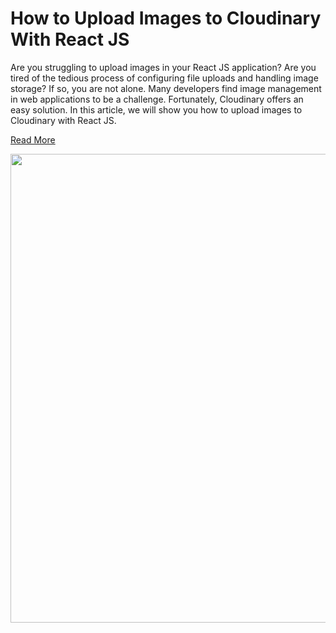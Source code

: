 # How to Upload Images to Cloudinary With React JS
Are you struggling to upload images in your React JS application? Are you tired of the tedious process of configuring file uploads and handling image storage? If so, you are not alone. Many developers find image management in web applications to be a challenge. Fortunately, Cloudinary offers an easy solution. In this article, we will show you how to upload images to Cloudinary with React JS.


[Read More](https://www.mridul.tech/blogs/how-to-upload-images-to-cloudinary-with-react-js)


<a href="https://www.mridul.tech/blogs/how-to-upload-images-to-cloudinary-with-react-js" align="left">
<img width="750" src="https://wp.mridul.tech/wp-content/uploads/2023/04/Upload-Images-to-Cloudinary-With-React-JS.jpg" />
</a>
